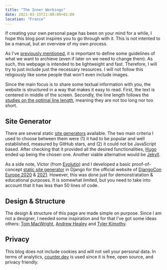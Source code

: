 ```yaml
---
title: "The Inner Workings"
date: 2021-03-15T21:00:00+01:00
location: "France"
---
```


If creating your own personal page has been on your mind for a while, I hope this blog post inspires you to go through with it. This is not intented to be a manual, but an overview of my own process.

As I've [previously mentioned](/posts/hello-world/), it is important to define some guidelines of what we want to archieve (even if later on we need to change them). As such, this webpage is intended to be lightweight and fast. Therefore, I will try to just include just the necessary resources. I will not follow this religiously like some people that won't even include images.

Since the main focus is to share some textual information with you, the website is structured in a way that makes it easy to read. First, the text is centered in middle of the screen. Secondly, the line length follows the [studies on the optimal line length](https://www.humanfactors.com/newsletters/optimal_line_length.asp), meaning they are not too long nor too short.

<!-- ## Domain

The domain name [mmagalha.es](https://mmagalha.es) might have you wondering if I am from Spain. Although I do have spanish ancestry, I am from Portugal. The domain name is the result of the merge between the first letter of my first name (Miguel) and my last name (Magalhães). It just happened that the spanish top-level domain (TLD) fitted my last name like a glove. 

My initial idea was to grab the [magalha.es](https://magalha.es) domain, but it was already owned my *"distant brazilian cousin"* with the same last name as me. Unfortunately, he was not interested in selling it. -->

## Site Generator

There are several static [site generators](https://jamstack.org/generators/) available. The two main criteria I used to choose between them were (1) it had to be popular and well established, measured by GitHub stars, and (2) it could not be JavaScript based. After checking that it provided all the desired functionalities, [Hugo](https://gohugo.io/) ended up being the chosen one. Another viable alternative would be [Jekyll](https://jekyllrb.com/).

As a side note, Víctor (from [Evolutio](https://evolutio.pt/)) and I developed a basic proof-of-concept [static site generator](https://github.com/djangocon/2020.djangocon.eu/blob/master/djangocon_2020/site/templatetags/markdown_extras.py) in Django for the official website of [DjangoCon Europe 2020](https://2020.djangocon.eu/) & [2021](https://2021.djangocon.eu/). However, this was done just for demonstratation & educational purposes. It is somewhat limited, but you need to take into account that it has less than 50 lines of code.

## Design & Structure

The design & structure of this page are made simple on purpose. Since I am not a designer, I needed some inspiration and for that I've got some ideas others: [Tom MacWright](https://macwright.com/), [Andrew Healey](https://healeycodes.com/) and [Tyler Kimothy](https://tyler.kim/).

## Privacy

This blog does not include cookies and will not sell your personal data. In terms of analytics, [counter.dev](https://counter.dev/) is used since it is free, open source, and privacy friendly.